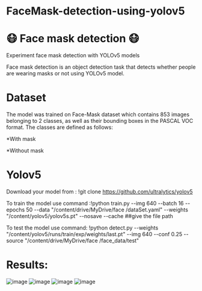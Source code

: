 # FaceMask-detection-using-yolov5
# 😷 Face mask detection 😷



Experiment face mask detection with YOLOv5 models

Face mask detection is an object detection task that detects whether people are wearing masks or not  using YOLOv5 model.



# Dataset

The model was trained on Face-Mask dataset which contains 853 images belonging to 2 classes, as well as their bounding boxes in the PASCAL VOC format. The classes are defined as follows:

*With mask

*Without mask


# Yolov5
Download your model from : !git clone https://github.com/ultralytics/yolov5

To train the model use command :!python train.py --img 640 --batch 16 --epochs 50 --data "/content/drive/MyDrive/face /dataSet.yaml" --weights "/content/yolov5/yolov5s.pt" --nosave --cache ##give the file path

To test the model use command:  !python detect.py --weights "/content/yolov5/runs/train/exp/weights/last.pt" --img 640 --conf 0.25 --source "/content/drive/MyDrive/face /face_data/test"

# Results:
![image](https://user-images.githubusercontent.com/102818840/191231160-89886241-7d56-4bcd-9439-294cecbeb8ab.png)
![image](https://user-images.githubusercontent.com/102818840/191231246-bac6b917-3fec-47c8-8a3f-6bb3c449e356.png)
![image](https://user-images.githubusercontent.com/102818840/191231205-c0170bdc-f849-474c-be5f-f9e28491d897.png)
![image](https://user-images.githubusercontent.com/102818840/191231289-82db8ca0-7938-4b9e-9d6c-3ef4a3180824.png)
